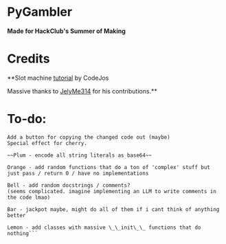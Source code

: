 # PyGambler

**Made for HackClub's Summer of Making**

# Credits

**Slot machine [tutorial](https://www.youtube.com/watch?v=boI2B4Gpp34) by CodeJos

Massive thanks to [JelyMe314](https://github.com/JelyMe314) for his contributions.**

# To-do:
```Fix title breaking when you spam press the button
Add a button for copying the changed code out (maybe)
Special effect for cherry.

~~Plum - encode all string literals as base64~~

Orange - add random functions that do a ton of 'complex' stuff but just pass / return 0 / have no implementations

Bell - add random docstrings / comments?
(seems complicated. imagine implementing an LLM to write comments in the code lmao)

Bar - jackpot maybe, might do all of them if i cant think of anything better

Lemon - add classes with massive \_\_init\_\_ functions that do nothing```
